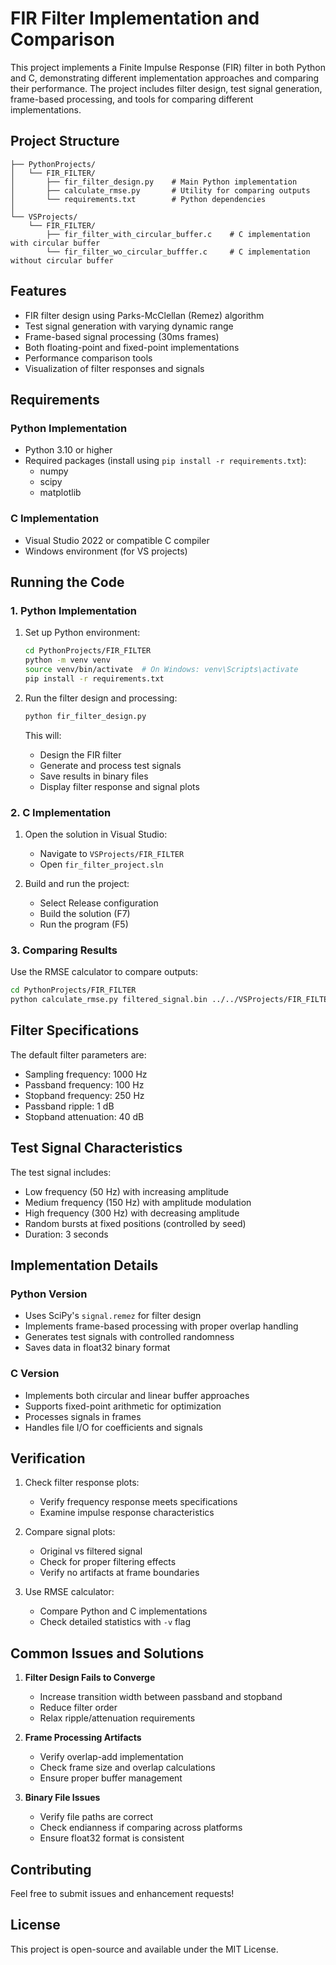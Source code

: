 # FIR Filter Implementation and Comparison

This project implements a Finite Impulse Response (FIR) filter in both Python and C, demonstrating different implementation approaches and comparing their performance. The project includes filter design, test signal generation, frame-based processing, and tools for comparing different implementations.

## Project Structure

```
├── PythonProjects/
│   └── FIR_FILTER/
│       ├── fir_filter_design.py    # Main Python implementation
│       ├── calculate_rmse.py       # Utility for comparing outputs
│       └── requirements.txt        # Python dependencies
│
└── VSProjects/
    └── FIR_FILTER/
        ├── fir_filter_with_circular_buffer.c    # C implementation with circular buffer
        └── fir_filter_wo_circular_bufffer.c     # C implementation without circular buffer
```

## Features

- FIR filter design using Parks-McClellan (Remez) algorithm
- Test signal generation with varying dynamic range
- Frame-based signal processing (30ms frames)
- Both floating-point and fixed-point implementations
- Performance comparison tools
- Visualization of filter responses and signals

## Requirements

### Python Implementation
- Python 3.10 or higher
- Required packages (install using `pip install -r requirements.txt`):
  - numpy
  - scipy
  - matplotlib

### C Implementation
- Visual Studio 2022 or compatible C compiler
- Windows environment (for VS projects)

## Running the Code

### 1. Python Implementation

1. Set up Python environment:
   ```bash
   cd PythonProjects/FIR_FILTER
   python -m venv venv
   source venv/bin/activate  # On Windows: venv\Scripts\activate
   pip install -r requirements.txt
   ```

2. Run the filter design and processing:
   ```bash
   python fir_filter_design.py
   ```
   This will:
   - Design the FIR filter
   - Generate and process test signals
   - Save results in binary files
   - Display filter response and signal plots

### 2. C Implementation

1. Open the solution in Visual Studio:
   - Navigate to `VSProjects/FIR_FILTER`
   - Open `fir_filter_project.sln`

2. Build and run the project:
   - Select Release configuration
   - Build the solution (F7)
   - Run the program (F5)

### 3. Comparing Results

Use the RMSE calculator to compare outputs:
```bash
cd PythonProjects/FIR_FILTER
python calculate_rmse.py filtered_signal.bin ../../VSProjects/FIR_FILTER/out_msvc_wo_circ_buffer.bin
```

## Filter Specifications

The default filter parameters are:
- Sampling frequency: 1000 Hz
- Passband frequency: 100 Hz
- Stopband frequency: 250 Hz
- Passband ripple: 1 dB
- Stopband attenuation: 40 dB

## Test Signal Characteristics

The test signal includes:
- Low frequency (50 Hz) with increasing amplitude
- Medium frequency (150 Hz) with amplitude modulation
- High frequency (300 Hz) with decreasing amplitude
- Random bursts at fixed positions (controlled by seed)
- Duration: 3 seconds

## Implementation Details

### Python Version
- Uses SciPy's `signal.remez` for filter design
- Implements frame-based processing with proper overlap handling
- Generates test signals with controlled randomness
- Saves data in float32 binary format

### C Version
- Implements both circular and linear buffer approaches
- Supports fixed-point arithmetic for optimization
- Processes signals in frames
- Handles file I/O for coefficients and signals

## Verification

1. Check filter response plots:
   - Verify frequency response meets specifications
   - Examine impulse response characteristics

2. Compare signal plots:
   - Original vs filtered signal
   - Check for proper filtering effects
   - Verify no artifacts at frame boundaries

3. Use RMSE calculator:
   - Compare Python and C implementations
   - Check detailed statistics with `-v` flag

## Common Issues and Solutions

1. **Filter Design Fails to Converge**
   - Increase transition width between passband and stopband
   - Reduce filter order
   - Relax ripple/attenuation requirements

2. **Frame Processing Artifacts**
   - Verify overlap-add implementation
   - Check frame size and overlap calculations
   - Ensure proper buffer management

3. **Binary File Issues**
   - Verify file paths are correct
   - Check endianness if comparing across platforms
   - Ensure float32 format is consistent

## Contributing

Feel free to submit issues and enhancement requests!

## License

This project is open-source and available under the MIT License.
